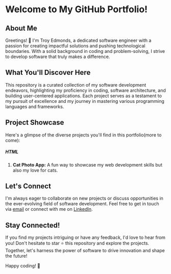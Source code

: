 # Welcome to My GitHub Portfolio!

## About Me
Greetings! 👋 I'm Troy Edmonds, a dedicated software engineer with a passion for creating impactful solutions and pushing technological boundaries. With a solid background in coding and problem-solving, I strive to develop software that truly makes a difference.

## What You'll Discover Here
This repository is a curated collection of my software development endeavors, highlighting my proficiency in coding, software architecture, and building user-centered applications. Each project serves as a testament to my pursuit of excellence and my journey in mastering various programming languages and frameworks.

## Project Showcase
Here's a glimpse of the diverse projects you'll find in this portfolio(more to come):
##### HTML
1. **Cat Photo App:** A fun way to showcase my web development skills but also my love for cats.


## Let's Connect
I'm always eager to collaborate on new projects or discuss opportunities in the ever-evolving field of software development. Feel free to get in touch via [email](troydonte93@gmail.com) or connect with me on [LinkedIn](https://www.linkedin.com/in/troy-edmonds/).

## Stay Connected!
If you find my projects intriguing or have any feedback, I'd love to hear from you! Don't hesitate to star ⭐️ this repository and explore the projects. Together, let's harness the power of software to drive innovation and shape the future!

Happy coding! 🚀

